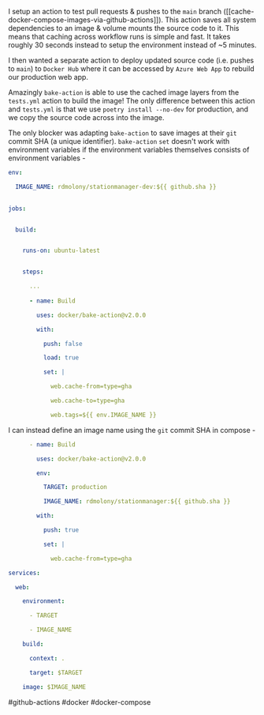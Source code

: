 I setup an action to test pull requests & pushes to the `main` branch ([[cache-docker-compose-images-via-github-actions]]).  This action saves all system dependencies to an image & volume mounts the source code to it.  This means that caching across workflow runs is simple and fast.  It takes roughly 30 seconds instead to setup the environment instead of ~5 minutes. 

I then wanted a separate action to deploy updated source code (i.e. pushes to `main`) to `Docker Hub` where it can be accessed by `Azure Web App` to rebuild our production web app.       

Amazingly `bake-action` is able to use the cached image layers from the `tests.yml` action to build the image!  The only difference between this action and `tests.yml` is that we use `poetry install --no-dev` for production, and we copy the source code across into the image.

The only blocker was adapting `bake-action` to save images at their `git` commit SHA (a unique identifier).  `bake-action` `set` doesn't work with environment variables if the environment variables themselves consists of environment variables -

```yml
env:

  IMAGE_NAME: rdmolony/stationmanager-dev:${{ github.sha }}
 

jobs:


  build:


    runs-on: ubuntu-latest


    steps:

	  ...
      
	  - name: Build

        uses: docker/bake-action@v2.0.0

        with:

          push: false

          load: true

          set: |

            web.cache-from=type=gha

            web.cache-to=type=gha

            web.tags=${{ env.IMAGE_NAME }}
```

I can instead define an image name using the `git` commit SHA in compose -

```yml
      - name: Build

        uses: docker/bake-action@v2.0.0

        env:

          TARGET: production

          IMAGE_NAME: rdmolony/stationmanager:${{ github.sha }}

        with:

          push: true

          set: |

            web.cache-from=type=gha
```

```yml
services:

  web:

    environment:

      - TARGET

      - IMAGE_NAME

    build:

      context: .

      target: $TARGET

    image: $IMAGE_NAME
```

#github-actions 
#docker 
#docker-compose 